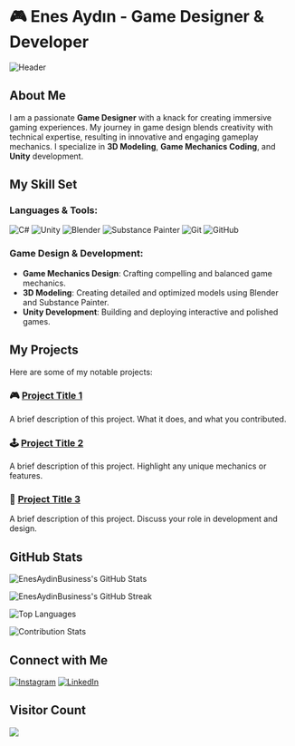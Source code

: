 # 🎮 Enes Aydın - Game Designer & Developer

![Header](https://media2.giphy.com/media/Xc3R3j4KFMvH01ZWaJ/giphy.webp?width=800&height=400)

## About Me
I am a passionate **Game Designer** with a knack for creating immersive gaming experiences. My journey in game design blends creativity with technical expertise, resulting in innovative and engaging gameplay mechanics. I specialize in **3D Modeling**, **Game Mechanics Coding**, and **Unity** development.

## My Skill Set

### Languages & Tools:
![C#](https://img.shields.io/badge/c%23-%23239120.svg?style=for-the-badge&logo=csharp&logoColor=white)
![Unity](https://img.shields.io/badge/Unity-%23000000.svg?style=for-the-badge&logo=unity&logoColor=white)
![Blender](https://img.shields.io/badge/Blender-%23F5792A.svg?style=for-the-badge&logo=blender&logoColor=white)
![Substance Painter](https://img.shields.io/badge/Substance%20Painter-%23F74E3E.svg?style=for-the-badge&logo=adobe&logoColor=white)
![Git](https://img.shields.io/badge/Git-%23F05032.svg?style=for-the-badge&logo=git&logoColor=white)
![GitHub](https://img.shields.io/badge/GitHub-%23181717.svg?style=for-the-badge&logo=github&logoColor=white)

### Game Design & Development:
- **Game Mechanics Design**: Crafting compelling and balanced game mechanics.
- **3D Modeling**: Creating detailed and optimized models using Blender and Substance Painter.
- **Unity Development**: Building and deploying interactive and polished games.

## My Projects
Here are some of my notable projects:

### 🎮 [Project Title 1](#)
A brief description of this project. What it does, and what you contributed.

### 🕹️ [Project Title 2](#)
A brief description of this project. Highlight any unique mechanics or features.

### 🌟 [Project Title 3](#)
A brief description of this project. Discuss your role in development and design.

## GitHub Stats
![EnesAydinBusiness's GitHub Stats](https://github-readme-stats.vercel.app/api?username=EnesAydinBusiness&theme=dark&hide_border=false&include_all_commits=false&count_private=false)

![EnesAydinBusiness's GitHub Streak](https://github-readme-streak-stats.herokuapp.com/?user=EnesAydinBusiness&theme=dark&hide_border=false)

![Top Languages](https://github-readme-stats.vercel.app/api/top-langs/?username=EnesAydinBusiness&theme=dark&hide_border=false&include_all_commits=false&count_private=false&layout=compact)

![Contribution Stats](https://github-contributor-stats.vercel.app/api?username=EnesAydinBusiness&limit=5&theme=dark&combine_all_yearly_contributions=true)

## Connect with Me
[![Instagram](https://img.shields.io/badge/Instagram-%23E4405F.svg?logo=Instagram&logoColor=white)](https://instagram.com/thecodedrealmm)
[![LinkedIn](https://img.shields.io/badge/LinkedIn-%230077B5.svg?logo=linkedin&logoColor=white)](https://linkedin.com/in/enes-aydin-business)

## Visitor Count
[![](https://visitcount.itsvg.in/api?id=EnesAydinBusiness&icon=2&color=0)](https://visitcount.itsvg.in)
